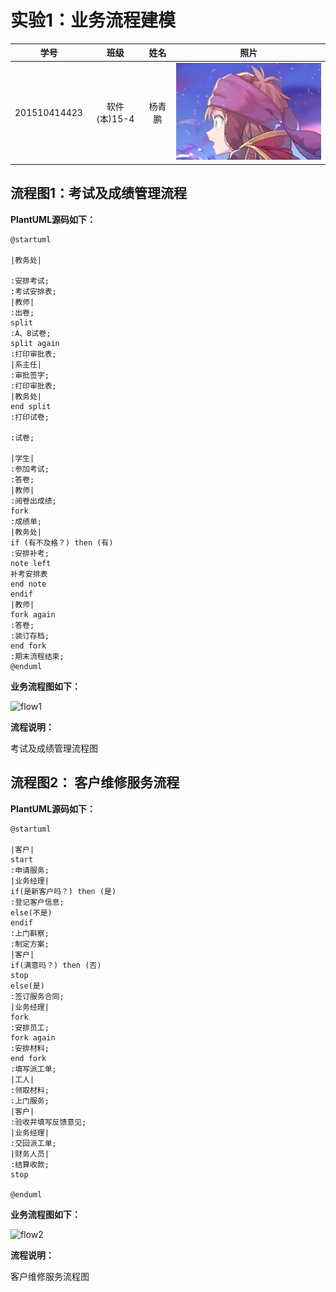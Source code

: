 # 实验1：业务流程建模
|学号|班级|姓名|照片|
|:-------:|:-------------: | :----------:|:---:|
|201510414423|软件(本)15-4|杨青鹏|![flow1](../yqp.jpg)|

## 流程图1：考试及成绩管理流程

**PlantUML源码如下：**

``` flow1
@startuml

|教务处|

:安排考试;
:考试安排表;
|教师|
:出卷;
split
:A、B试卷;
split again
:打印审批表;
|系主任|
:审批签字;
:打印审批表;
|教务处|
end split
:打印试卷;

:试卷;

|学生|
:参加考试;
:答卷;
|教师|
:阅卷出成绩;
fork
:成绩单;
|教务处|
if (有不及格？) then (有)
:安排补考;
note left
补考安排表
end note
endif
|教师|
fork again
:答卷;
:装订存档;
end fork
:期末流程结束;
@enduml
```

**业务流程图如下：**

![flow1](flow1.png)

**流程说明：**

考试及成绩管理流程图

## 流程图2： 客户维修服务流程

**PlantUML源码如下：**

``` flow2
@startuml

|客户|
start
:申请服务;
|业务经理|
if(是新客户吗？) then (是)
:登记客户信息;
else(不是)
endif
:上门斟察;
:制定方案;
|客户|
if(满意吗？) then (否)
stop
else(是)
:签订服务合同;
|业务经理|
fork
:安排员工;
fork again
:安排材料;
end fork
:填写派工单;
|工人|
:领取材料;
:上门服务;
|客户|
:验收并填写反馈意见;
|业务经理|
:交回派工单;
|财务人员|
:结算收款;
stop

@enduml
```

**业务流程图如下：**

![flow2](flow2.png)

**流程说明：**

客户维修服务流程图

